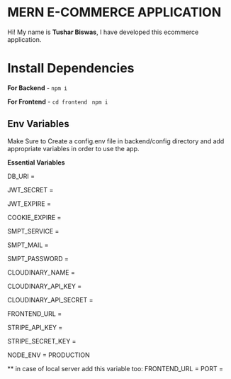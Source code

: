 # MERN E-COMMERCE APPLICATION

Hi! My name is **Tushar Biswas**, I have developed this ecommerce application.

# Install Dependencies

**For Backend** - `npm i`

**For Frontend** - `cd frontend` ` npm i`

## Env Variables

Make Sure to Create a config.env file in backend/config directory and add appropriate variables in order to use the app.

**Essential Variables**

DB_URI =

JWT_SECRET =

JWT_EXPIRE =

COOKIE_EXPIRE =

SMPT_SERVICE =

SMPT_MAIL =

SMPT_PASSWORD =

CLOUDINARY_NAME =

CLOUDINARY_API_KEY = 

CLOUDINARY_API_SECRET =

FRONTEND_URL = 

STRIPE_API_KEY =

STRIPE_SECRET_KEY =

NODE_ENV = PRODUCTION

** in case of local server add this variable too:
FRONTEND_URL =
PORT = 
